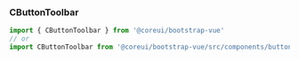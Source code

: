### CButtonToolbar

```jsx
import { CButtonToolbar } from '@coreui/bootstrap-vue'
// or
import CButtonToolbar from '@coreui/bootstrap-vue/src/components/button-group/CButtonToolbar'
```
